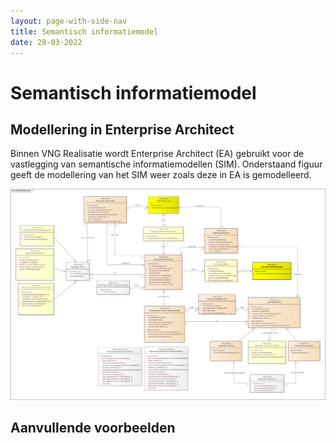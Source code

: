 ```yaml
---
layout: page-with-side-nav
title: Semantisch informatiemodel
date: 28-03-2022
---
```


# Semantisch informatiemodel

## Modellering in Enterprise Architect
Binnen VNG Realisatie wordt Enterprise Architect (EA) gebruikt voor de vastlegging van semantische informatiemodellen (SIM). Onderstaand figuur geeft de modellering van het SIM weer zoals deze in EA is gemodelleerd.

<img src="assets/sim_ea.png" alt="SIM in Enterprise Architect" width="1000"/>

## Aanvullende voorbeelden
